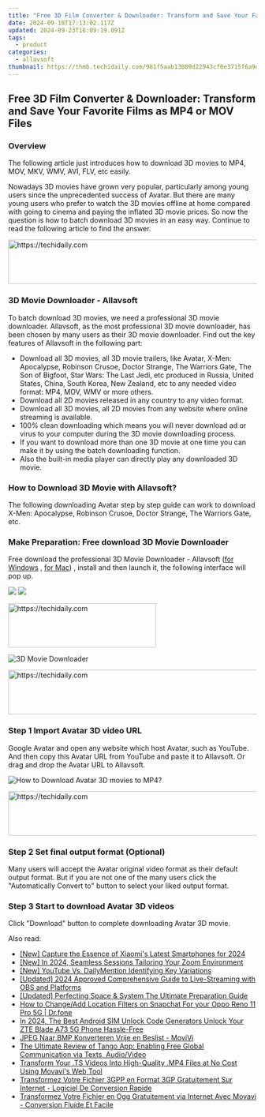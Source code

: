 ```yaml
---
title: "Free 3D Film Converter & Downloader: Transform and Save Your Favorite Films as MP4 or MOV Files"
date: 2024-09-18T17:13:02.117Z
updated: 2024-09-23T16:09:19.091Z
tags:
  - product
categories:
  - allavsoft
thumbnail: https://thmb.techidaily.com/981f5aab13809d22943cf0e3715f6a9d6dac906b3d14ad5b24428ee14ae4807c.jpg
---
```


## Free 3D Film Converter & Downloader: Transform and Save Your Favorite Films as MP4 or MOV Files

### Overview

The following article just introduces how to download 3D movies to MP4, MOV, MKV, WMV, AVI, FLV, etc easily.

Nowadays 3D movies have grown very popular, particularly among young users since the unprecedented success of Avatar. But there are many young users who prefer to watch the 3D movies offline at home compared with going to cinema and paying the inflated 3D movie prices. So now the question is how to batch download 3D movies in an easy way. Continue to read the following article to find the answer.

<!-- affiliate ads begin -->
<a href="https://aligracehair.sjv.io/c/5597632/2047366/19272" target="_top" id="2047366">
  <img src="//a.impactradius-go.com/display-ad/19272-2047366" border="0" alt="https://techidaily.com" width="728" height="90"/>
</a>
<img height="0" width="0" src="https://aligracehair.sjv.io/i/5597632/2047366/19272" style="position:absolute;visibility:hidden;" border="0" />
<!-- affiliate ads end -->

### 3D Movie Downloader - Allavsoft

To batch download 3D movies, we need a professional 3D movie downloader. Allavsoft, as the most professional 3D movie downloader, has been chosen by many users as their 3D movie downloader. Find out the key features of Allavsoft in the following part:

* Download all 3D movies, all 3D movie trailers, like Avatar, X-Men: Apocalypse, Robinson Crusoe, Doctor Strange, The Warriors Gate, The Son of Bigfoot, Star Wars: The Last Jedi, etc produced in Russia, United States, China, South Korea, New Zealand, etc to any needed video format: MP4, MOV, WMV or more others.
* Download all 2D movies released in any country to any video format.
* Download all 3D movies, all 2D movies from any website where online streaming is available.
* 100% clean downloading which means you will never download ad or virus to your computer during the 3D movie downloading process.
* If you want to download more than one 3D movie at one time you can make it by using the batch downloading function.
* Also the built-in media player can directly play any downloaded 3D movie.

### How to Download 3D Movie with Allavsoft?

The following downloading Avatar step by step guide can work to download X-Men: Apocalypse, Robinson Crusoe, Doctor Strange, The Warriors Gate, etc.

### Make Preparation: Free download 3D Movie Downloader

Free download the professional 3D Movie Downloader - Allavsoft ([for Windows](https://tools.techidaily.com/allavsoft/products/) , [for Mac](https://tools.techidaily.com/allavsoft/products/)) , install and then launch it, the following interface will pop up.

[![](https://www.allavsoft.com/how-to/../images/how-to/free-download-win.jpg)](https://tools.techidaily.com/allavsoft/products/) [![](https://www.allavsoft.com/how-to/../images/how-to/free-download-mac.jpg)](https://tools.techidaily.com/allavsoft/products/)

<!-- affiliate ads begin -->
<a href="https://aligracehair.sjv.io/c/5597632/1938745/19272" target="_top" id="1938745">
  <img src="//a.impactradius-go.com/display-ad/19272-1938745" border="0" alt="https://techidaily.com" width="300" height="90"/>
</a>
<img height="0" width="0" src="https://aligracehair.sjv.io/i/5597632/1938745/19272" style="position:absolute;visibility:hidden;" border="0" />
<!-- affiliate ads end -->

![3D Movie Downloader](https://www.allavsoft.com/how-to/../images/allavsoft/screen-shot-600.jpg)

<!-- affiliate ads begin -->
<a href="https://imp.i357552.net/c/5597632/1030380/11832" target="_top" id="1030380">
  <img src="//a.impactradius-go.com/display-ad/11832-1030380" border="0" alt="https://techidaily.com" width="720" height="90"/>
</a>
<img height="0" width="0" src="https://imp.i357552.net/i/5597632/1030380/11832" style="position:absolute;visibility:hidden;" border="0" />
<!-- affiliate ads end -->

### Step 1 Import Avatar 3D video URL

Google Avatar and open any website which host Avatar, such as YouTube. And then copy this Avatar URL from YouTube and paste it to Allavsoft. Or drag and drop the Avatar URL to Allavsoft.

![How to Download Avatar 3D movies to MP4?](https://www.allavsoft.com/how-to/../images/how-to/download-rtmp-video/download-rtmp-video.jpg)

<!-- affiliate ads begin -->
<a href="https://aligracehair.sjv.io/c/5597632/1925549/19272" target="_top" id="1925549">
  <img src="//a.impactradius-go.com/display-ad/19272-1925549" border="0" alt="https://techidaily.com" width="728" height="90"/>
</a>
<img height="0" width="0" src="https://aligracehair.sjv.io/i/5597632/1925549/19272" style="position:absolute;visibility:hidden;" border="0" />
<!-- affiliate ads end -->

### Step 2 Set final output format (Optional)

Many users will accept the Avatar original video format as their default output format. But if you are not one of the many users click the "Automatically Convert to" button to select your liked output format.

### Step 3 Start to download Avatar 3D videos

Click "Download" button to complete downloading Avatar 3D movie.

<ins class="adsbygoogle"
     style="display:block"
     data-ad-format="autorelaxed"
     data-ad-client="ca-pub-7571918770474297"
     data-ad-slot="1223367746"></ins>

<ins class="adsbygoogle"
     style="display:block"
     data-ad-client="ca-pub-7571918770474297"
     data-ad-slot="8358498916"
     data-ad-format="auto"
     data-full-width-responsive="true"></ins>

<span class="atpl-alsoreadstyle">Also read:</span>
<div><ul>
<li><a href="https://video-screen-grab.techidaily.com/new-capture-the-essence-of-xiaomis-latest-smartphones-for-2024/"><u>[New] Capture the Essence of Xiaomi's Latest Smartphones for 2024</u></a></li>
<li><a href="https://article-posts.techidaily.com/new-in-2024-seamless-sessions-tailoring-your-zoom-environment/"><u>[New] In 2024, Seamless Sessions Tailoring Your Zoom Environment</u></a></li>
<li><a href="https://facebook-video-footage.techidaily.com/new-youtube-vs-dailymention-identifying-key-variations/"><u>[New] YouTube Vs. DailyMention Identifying Key Variations</u></a></li>
<li><a href="https://screen-activity-recording.techidaily.com/updated-2024-approved-comprehensive-guide-to-live-streaming-with-obs-and-platforms/"><u>[Updated] 2024 Approved Comprehensive Guide to Live-Streaming with OBS and Platforms</u></a></li>
<li><a href="https://fox-hovers.techidaily.com/updated-perfecting-space-and-system-the-ultimate-preparation-guide/"><u>[Updated] Perfecting Space & System The Ultimate Preparation Guide</u></a></li>
<li><a href="https://location-social.techidaily.com/how-to-changeadd-location-filters-on-snapchat-for-your-oppo-reno-11-pro-5g-drfone-by-drfone-virtual-android/"><u>How to Change/Add Location Filters on Snapchat For your Oppo Reno 11 Pro 5G | Dr.fone</u></a></li>
<li><a href="https://sim-unlock.techidaily.com/in-2024-the-best-android-sim-unlock-code-generators-unlock-your-zte-blade-a73-5g-phone-hassle-free-by-drfone-android/"><u>In 2024, The Best Android SIM Unlock Code Generators Unlock Your ZTE Blade A73 5G Phone Hassle-Free</u></a></li>
<li><a href="https://win-lab.techidaily.com/jpeg-naar-bmp-konverteren-vrije-en-beslist-movivi/"><u>JPEG Naar BMP Konverteren Vrije en Beslist - MoviVi</u></a></li>
<li><a href="https://buynow-tips.techidaily.com/the-ultimate-review-of-tango-app-enabling-free-global-communication-via-texts-audiovideo/"><u>The Ultimate Review of Tango App: Enabling Free Global Communication via Texts, Audio/Video</u></a></li>
<li><a href="https://win-lab.techidaily.com/transform-your-ts-videos-into-high-quality-mp4-files-at-no-cost-using-movavis-web-tool/"><u>Transform Your .TS Videos Into High-Quality .MP4 Files at No Cost Using Movavi's Web Tool</u></a></li>
<li><a href="https://win-lab.techidaily.com/transformez-votre-fichier-3gpp-en-format-3gp-gratuitement-sur-internet-logiciel-de-conversion-rapide/"><u>Transformez Votre Fichier 3GPP en Format 3GP Gratuitement Sur Internet - Logiciel De Conversion Rapide</u></a></li>
<li><a href="https://win-lab.techidaily.com/transformez-votre-fichier-en-ogg-gratuitement-via-internet-avec-movavi-conversion-fluide-et-facile/"><u>Transformez Votre Fichier en Ogg Gratuitement via Internet Avec Movavi - Conversion Fluide Et Facile</u></a></li>
</ul></div>

